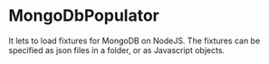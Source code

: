 MongoDbPopulator
================

It lets to load fixtures for MongoDB on NodeJS. The fixtures can be specified as json files in a folder, or as Javascript objects.
